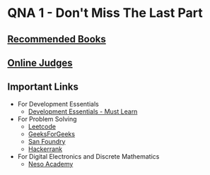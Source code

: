 # QNA 1 - Don't Miss The Last Part

## [Recommended Books](./books.md)

## [Online Judges](./judges.md)

## Important Links

- For Development Essentials
  - [Development Essentials - Must Learn](https://youtube.com/playlist?list=PL_XxuZqN0xVAebtxbmfZUaq69AS3ST4RZ)
- For Problem Solving
  - [Leetcode](https://leetcode.com)
  - [GeeksForGeeks](https://www.geeksforgeeks.org)
  - [San Foundry](https://www.sanfoundry.com)
  - [Hackerrank](https://www.hackerrank.com)
- For Digital Electronics and Discrete Mathematics
  - [Neso Academy](https://www.youtube.com/c/nesoacademy)
